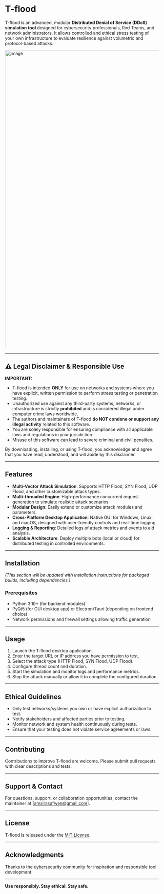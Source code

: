 # T-flood

T-flood is an advanced, modular **Distributed Denial of Service (DDoS) simulation tool** designed for cybersecurity professionals, Red Teams, and network administrators. It allows controlled and ethical stress testing of your own infrastructure to evaluate resilience against volumetric and protocol-based attacks.

<img width="879" height="978" alt="image" src="https://github.com/user-attachments/assets/40888ee4-5a9e-4aa0-9327-14c5ca8bd1d1" />


---

## ⚠️ Legal Disclaimer & Responsible Use

**IMPORTANT:**

- T-flood is intended **ONLY** for use on networks and systems where you have explicit, written permission to perform stress testing or penetration testing.
- Unauthorized use against any third-party systems, networks, or infrastructure is strictly **prohibited** and is considered illegal under computer crime laws worldwide.
- The authors and maintainers of T-flood **do NOT condone or support any illegal activity** related to this software.
- You are solely responsible for ensuring compliance with all applicable laws and regulations in your jurisdiction.
- Misuse of this software can lead to severe criminal and civil penalties.

By downloading, installing, or using T-flood, you acknowledge and agree that you have read, understood, and will abide by this disclaimer.

---

## Features

- **Multi-Vector Attack Simulation**: Supports HTTP Flood, SYN Flood, UDP Flood, and other customizable attack types.
- **Multi-threaded Engine**: High-performance concurrent request generation to simulate realistic attack scenarios.
- **Modular Design**: Easily extend or customize attack modules and parameters.
- **Cross-Platform Desktop Application**: Native GUI for Windows, Linux, and macOS, designed with user-friendly controls and real-time logging.
- **Logging & Reporting**: Detailed logs of attack metrics and events to aid analysis.
- **Scalable Architecture**: Deploy multiple bots (local or cloud) for distributed testing in controlled environments.

---

## Installation

*(This section will be updated with installation instructions for packaged builds, including dependencies.)*

### Prerequisites

- Python 3.10+ (for backend modules)
- PyQt5 (for GUI desktop app) or Electron/Tauri (depending on frontend choice)
- Network permissions and firewall settings allowing traffic generation

---

## Usage

1. Launch the T-flood desktop application.
2. Enter the target URL or IP address you have permission to test.
3. Select the attack type (HTTP Flood, SYN Flood, UDP Flood).
4. Configure thread count and duration.
5. Start the simulation and monitor logs and performance metrics.
6. Stop the attack manually or allow it to complete the configured duration.

---

## Ethical Guidelines

- Only test networks/systems you own or have explicit authorization to test.
- Notify stakeholders and affected parties prior to testing.
- Monitor network and system health continuously during tests.
- Ensure that your testing does not violate service agreements or laws.

---

## Contributing

Contributions to improve T-flood are welcome. Please submit pull requests with clear descriptions and tests.

---

## Support & Contact

For questions, support, or collaboration opportunities, contact the maintainer at [amairasafwen@gmail.com].

---

## License

T-flood is released under the [MIT License](./LICENSE).

---

## Acknowledgments

Thanks to the cybersecurity community for inspiration and responsible tool development.

---

**Use responsibly. Stay ethical. Stay safe.**
